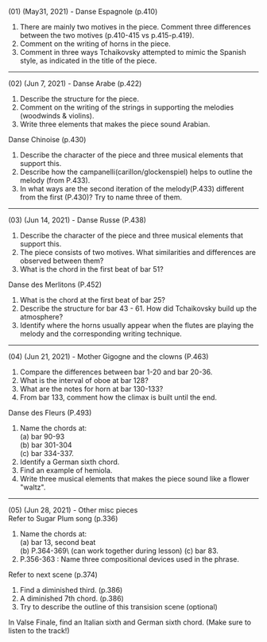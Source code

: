 (01) (May31, 2021) - Danse Espagnole (p.410)

1. There are mainly two motives in the piece. Comment three differences between the two motives (p.410-415 vs p.415-p.419).
2. Comment on the writing of horns in the piece.
3. Comment in three ways Tchaikovsky attempted to mimic the Spanish style, as indicated in the title of the piece.
------------------------------------------------------------------------------------------------------------------------------------
(02) (Jun 7, 2021) - Danse Arabe (p.422)

1. Describe the structure for the piece.
2. Comment on the writing of the strings in supporting the melodies (woodwinds & violins).
3. Write three elements that makes the piece sound Arabian.

Danse Chinoise (p.430)
1. Describe the character of the piece and three musical elements that support this.
2. Describe how the campanelli(carillon/glockenspiel) helps to outline the melody (from P.433).
3. In what ways are the second iteration of the melody(P.433) different from the first (P.430)? Try to name three of them.
------------------------------------------------------------------------------------------------------------------------------------
(03) (Jun 14, 2021) - Danse Russe (P.438)
1. Describe the character of the piece and three musical elements that support this.
2. The piece consists of two motives. What similarities and differences are observed between them?
3. What is the chord in the first beat of bar 51?

Danse des Merlitons (P.452)
1. What is the chord at the first beat of bar 25?
2. Describe the structure for bar 43 - 61. How did Tchaikovsky build up the atmosphere?
3. Identify where the horns usually appear when the flutes are playing the melody and the corresponding writing technique.

------------------------------------------------------------------------------------------------------------------------------------
(04) (Jun 21, 2021) - Mother Gigogne and the clowns (P.463)
1. Compare the differences between bar 1-20 and bar 20-36.
2. What is the interval of oboe at bar 128?
3. What are the notes for horn at bar 130-133?
4. From bar 133, comment how the climax is built until the end.

Danse des Fleurs (P.493)
1. Name the chords at:\
    (a) bar 90-93\
    (b) bar 301-304\
    (c) bar 334-337.
2. Identify a German sixth chord.
3. Find an example of hemiola.
4. Write three musical elements that makes the piece sound like a flower "waltz".
------------------------------------------------------------------------------------------------------------------------------------
(05) (Jun 28, 2021) - Other misc pieces\
Refer to Sugar Plum song (p.336)
1. Name the chords at:\
    (a) bar 13, second beat\
    (b) P.364-369\ (can work together during lesson)
    (c) bar 83.
2. P.356-363 : Name three compositional devices used in the phrase.

Refer to next scene (p.374)
1. Find a diminished third. (p.386)
2. A diminished 7th chord. (p.386)
3. Try to describe the outline of this transision scene (optional)

In Valse Finale,
find an Italian sixth and German sixth chord. (Make sure to listen to the track!)
